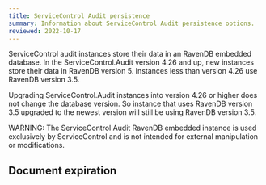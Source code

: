 ```yaml
---
title: ServiceControl Audit persistence
summary: Information about ServiceControl Audit persistence options.
reviewed: 2022-10-17
---
```


ServiceControl audit instances store their data in an RavenDB embedded database. In the ServiceControl.Audit version 4.26 and up, new instances store their data in RavenDB version 5. Instances less than version 4.26 use RavenDB version 3.5.

Upgrading ServiceControl.Audit instances into version 4.26 or higher does not change the database version. So instance that uses RavenDB version 3.5 upgraded to the newest version will still be using RavenDB version 3.5.

WARNING: The ServiceControl Audit RavenDB embedded instance is used exclusively by ServiceControl and is not intended for external manipulation or modifications.

## Document expiration

